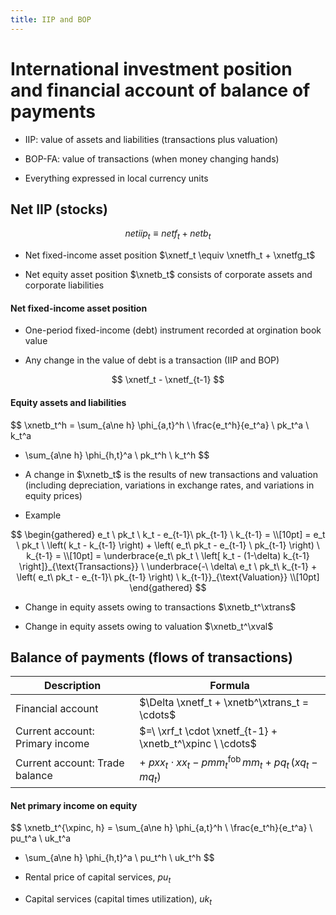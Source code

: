 ```yaml
---
title: IIP and BOP
---
```


# International investment position and financial account of balance of payments

* IIP: value of assets and liabilities (transactions plus valuation)

* BOP-FA: value of transactions (when money changing hands)

* Everything expressed in local currency units


## Net IIP (stocks)

$$
\newcommand{\xnetf}{\mathit{netf}}
\newcommand{\xrf}{\mathit{rf}}
\newcommand{\xnetfh}{\mathit{netfh}}
\newcommand{\xnetfg}{\mathit{netfg}}
\newcommand{\xnetiip}{\mathit{netiip}}
\newcommand{\xnetb}{\mathit{netb}}
\newcommand{\xtrans}{\mathrm{trans}}
\newcommand{\xpinc}{\mathrm{pinc}}
\newcommand{\xval}{\mathrm{val}}
\xnetiip_t \equiv \xnetf_t + \xnetb_t
$$

* Net fixed-income asset position $\xnetf_t \equiv \xnetfh_t + \xnetfg_t$

* Net equity asset position $\xnetb_t$ consists of corporate assets and
  corporate liabilities


#### Net fixed-income asset position

* One-period fixed-income (debt) instrument recorded at orgination book value

* Any change in the value of debt is a transaction (IIP and BOP)

$$
\xnetf_t - \xnetf_{t-1}
$$


#### Equity assets and liabilities

$$
\xnetb_t^h = \sum_{a\ne h} \phi_{a,t}^h \ \frac{e_t^h}{e_t^a} \ pk_t^a \ k_t^a
- \sum_{a\ne h} \phi_{h,t}^a \ pk_t^h \ k_t^h
$$

* A change in $\xnetb_t$ is the results of new transactions  and valuation
  (including depreciation, variations in exchange rates, and variations in equity prices)

* Example 

$$
\begin{gathered}
e_t \ pk_t \ k_t - e_{t-1}\ pk_{t-1} \ k_{t-1} = \\[10pt]
= e_t \ pk_t \ \left( k_t - k_{t-1} \right) + \left( e_t\ pk_t - e_{t-1} \ pk_{t-1} \right) \ k_{t-1} = \\[10pt]
= \underbrace{e_t\ pk_t \ \left[ k_t - (1-\delta) k_{t-1} \right]}_{\text{Transactions}}
\ \underbrace{-\ \delta\ e_t \ pk_t\ k_{t-1} + \left( e_t\ pk_t - e_{t-1}\ pk_{t-1} \right) \ k_{t-1}}_{\text{Valuation}} \\[10pt]
\end{gathered}
$$

* Change in equity assets owing to transactions $\xnetb_t^\xtrans$

* Change in equity assets owing to valuation $\xnetb_t^\xval$

## Balance of payments (flows of transactions)


Description | Formula
---|---
Financial account | $\Delta \xnetf_t + \xnetb^\xtrans_t = \cdots$
Current account: Primary income | $=\ \xrf_t \cdot \xnetf_{t-1} + \xnetb_t^\xpinc \ \cdots$
Current account: Trade balance | $+\ \mathit{pxx}_t \cdot xx_t - pmm_t^{\mathrm{fob}} \, mm_t + pq_t \, (xq_t - mq_t)$

#### Net primary income on equity

$$
\xnetb_t^{\xpinc, h} = \sum_{a\ne h} \phi_{a,t}^h \ \frac{e_t^h}{e_t^a} \ pu_t^a \ uk_t^a
- \sum_{a\ne h} \phi_{h,t}^a \ pu_t^h \ uk_t^h
$$

* Rental price of capital services, $pu_t$

* Capital services (capital times utilization), $uk_t$

